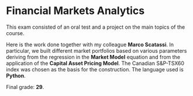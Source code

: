 # Financial Markets Analytics

This exam consisted of an oral test and a project on the main topics of the course.

Here is the work done together with my colleague **Marco Scatassi**. In particular, we built different market portfolios based on various parameters deriving from the regression in the **Market Model** equation and from the application of the **Capital Asset Pricing Model**. The Canadian S&P-TSX60 index was chosen as the basis for the construction. The language used is **Python**.

Final grade: **29**.

